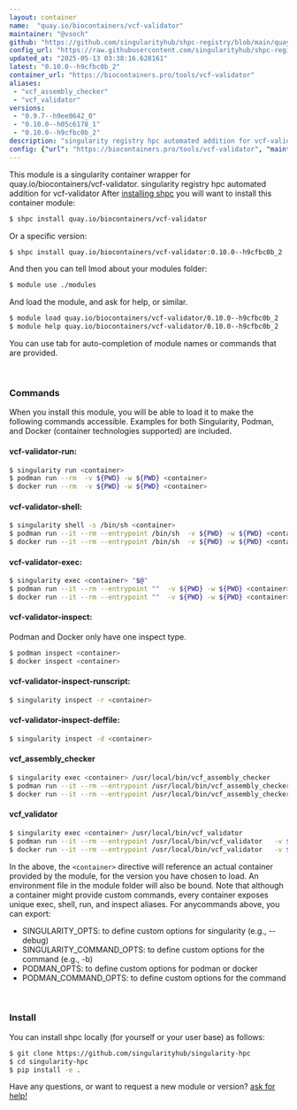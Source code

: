 ```yaml
---
layout: container
name:  "quay.io/biocontainers/vcf-validator"
maintainer: "@vsoch"
github: "https://github.com/singularityhub/shpc-registry/blob/main/quay.io/biocontainers/vcf-validator/container.yaml"
config_url: "https://raw.githubusercontent.com/singularityhub/shpc-registry/main/quay.io/biocontainers/vcf-validator/container.yaml"
updated_at: "2025-05-13 03:38:16.628161"
latest: "0.10.0--h9cfbc0b_2"
container_url: "https://biocontainers.pro/tools/vcf-validator"
aliases:
 - "vcf_assembly_checker"
 - "vcf_validator"
versions:
 - "0.9.7--h9ee0642_0"
 - "0.10.0--h05c6178_1"
 - "0.10.0--h9cfbc0b_2"
description: "singularity registry hpc automated addition for vcf-validator"
config: {"url": "https://biocontainers.pro/tools/vcf-validator", "maintainer": "@vsoch", "description": "singularity registry hpc automated addition for vcf-validator", "latest": {"0.10.0--h9cfbc0b_2": "sha256:9a39fc4d05f390be21a4dbe4bf82760398566370861a56cf41c4e5523acb6419"}, "tags": {"0.9.7--h9ee0642_0": "sha256:b42848a514ba7781cd894af60deb443d96487fc0cd826dd4674457a9c0ddc79e", "0.10.0--h05c6178_1": "sha256:7ce1b513659c52481b6afddfc9360f3f567b1b3a6417a3268a34ad400a55f08a", "0.10.0--h9cfbc0b_2": "sha256:9a39fc4d05f390be21a4dbe4bf82760398566370861a56cf41c4e5523acb6419"}, "docker": "quay.io/biocontainers/vcf-validator", "aliases": {"vcf_assembly_checker": "/usr/local/bin/vcf_assembly_checker", "vcf_validator": "/usr/local/bin/vcf_validator"}}
---
```


This module is a singularity container wrapper for quay.io/biocontainers/vcf-validator.
singularity registry hpc automated addition for vcf-validator
After [installing shpc](#install) you will want to install this container module:


```bash
$ shpc install quay.io/biocontainers/vcf-validator
```

Or a specific version:

```bash
$ shpc install quay.io/biocontainers/vcf-validator:0.10.0--h9cfbc0b_2
```

And then you can tell lmod about your modules folder:

```bash
$ module use ./modules
```

And load the module, and ask for help, or similar.

```bash
$ module load quay.io/biocontainers/vcf-validator/0.10.0--h9cfbc0b_2
$ module help quay.io/biocontainers/vcf-validator/0.10.0--h9cfbc0b_2
```

You can use tab for auto-completion of module names or commands that are provided.

<br>

### Commands

When you install this module, you will be able to load it to make the following commands accessible.
Examples for both Singularity, Podman, and Docker (container technologies supported) are included.

#### vcf-validator-run:

```bash
$ singularity run <container>
$ podman run --rm  -v ${PWD} -w ${PWD} <container>
$ docker run --rm  -v ${PWD} -w ${PWD} <container>
```

#### vcf-validator-shell:

```bash
$ singularity shell -s /bin/sh <container>
$ podman run --it --rm --entrypoint /bin/sh  -v ${PWD} -w ${PWD} <container>
$ docker run --it --rm --entrypoint /bin/sh  -v ${PWD} -w ${PWD} <container>
```

#### vcf-validator-exec:

```bash
$ singularity exec <container> "$@"
$ podman run --it --rm --entrypoint ""  -v ${PWD} -w ${PWD} <container> "$@"
$ docker run --it --rm --entrypoint ""  -v ${PWD} -w ${PWD} <container> "$@"
```

#### vcf-validator-inspect:

Podman and Docker only have one inspect type.

```bash
$ podman inspect <container>
$ docker inspect <container>
```

#### vcf-validator-inspect-runscript:

```bash
$ singularity inspect -r <container>
```

#### vcf-validator-inspect-deffile:

```bash
$ singularity inspect -d <container>
```


#### vcf_assembly_checker

```bash
$ singularity exec <container> /usr/local/bin/vcf_assembly_checker
$ podman run --it --rm --entrypoint /usr/local/bin/vcf_assembly_checker   -v ${PWD} -w ${PWD} <container> -c " $@"
$ docker run --it --rm --entrypoint /usr/local/bin/vcf_assembly_checker   -v ${PWD} -w ${PWD} <container> -c " $@"
```


#### vcf_validator

```bash
$ singularity exec <container> /usr/local/bin/vcf_validator
$ podman run --it --rm --entrypoint /usr/local/bin/vcf_validator   -v ${PWD} -w ${PWD} <container> -c " $@"
$ docker run --it --rm --entrypoint /usr/local/bin/vcf_validator   -v ${PWD} -w ${PWD} <container> -c " $@"
```



In the above, the `<container>` directive will reference an actual container provided
by the module, for the version you have chosen to load. An environment file in the
module folder will also be bound. Note that although a container
might provide custom commands, every container exposes unique exec, shell, run, and
inspect aliases. For anycommands above, you can export:

 - SINGULARITY_OPTS: to define custom options for singularity (e.g., --debug)
 - SINGULARITY_COMMAND_OPTS: to define custom options for the command (e.g., -b)
 - PODMAN_OPTS: to define custom options for podman or docker
 - PODMAN_COMMAND_OPTS: to define custom options for the command

<br>

### Install

You can install shpc locally (for yourself or your user base) as follows:

```bash
$ git clone https://github.com/singularityhub/singularity-hpc
$ cd singularity-hpc
$ pip install -e .
```

Have any questions, or want to request a new module or version? [ask for help!](https://github.com/singularityhub/singularity-hpc/issues)